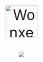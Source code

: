 <p align="center" style="font-size: 45px;">
<img src="https://cdn.discordapp.com/emojis/952133575677972491.gif?size=80&quality=lossless" style="width:100px;height: 100px" alt="Wonxen">
<br>
</p>
 <p align="center">
     <a href="https://github.com/Wonxenshu/"><img src="https://cdn.discordapp.com/attachments/828589873253449838/986544415927574528/wonxen.png"></a>
</p>
